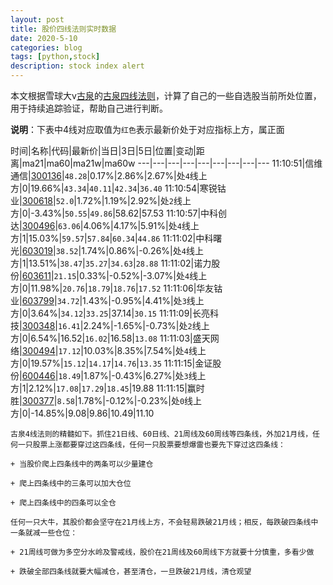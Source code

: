 ```yaml
---
layout: post
title: 股价四线法则实时数据
date: 2020-5-10
categories: blog
tags: [python,stock]
description: stock index alert
---
```



本文根据雪球大v[古泉](https://xueqiu.com/u/7148646888)的[古泉四线法则](https://xueqiu.com/7148646888/130498192)，计算了自己的一些自选股当前所处位置，用于持续追踪验证，帮助自己进行判断。

**说明**：下表中4线对应取值为`红色`表示最新价处于对应指标上方，属正面

时间|名称|代码|最新价|当日|3日|5日|位置|变动|距离|ma21|ma60|ma21w|ma60w
---|---|---|---|---|---|---|---|---
11:10:51|信维通信|[300136](https://xueqiu.com/S/SZ300136)|`48.28`|0.17%|2.86%|2.67%|处`4`线上方|0|19.66%|`43.34`|`40.11`|`42.34`|`36.40`
11:10:54|寒锐钴业|[300618](https://xueqiu.com/S/SZ300618)|`52.0`|1.72%|1.19%|2.92%|处`2`线上方|0|-3.43%|`50.55`|`49.86`|58.62|57.53
11:10:57|中科创达|[300496](https://xueqiu.com/S/SZ300496)|`63.06`|4.06%|4.17%|5.91%|处`4`线上方|1|15.03%|`59.57`|`57.84`|`60.34`|`44.86`
11:11:02|中科曙光|[603019](https://xueqiu.com/S/SH603019)|`38.52`|1.74%|0.86%|-0.26%|处`4`线上方|1|13.51%|`38.47`|`35.27`|`34.63`|`28.88`
11:11:02|诺力股份|[603611](https://xueqiu.com/S/SH603611)|`21.15`|0.33%|-0.52%|-3.07%|处`4`线上方|0|11.98%|`20.76`|`18.79`|`18.76`|`17.52`
11:11:06|华友钴业|[603799](https://xueqiu.com/S/SH603799)|`34.72`|1.43%|-0.95%|4.41%|处`3`线上方|0|3.64%|`34.12`|`33.25`|37.14|`30.15`
11:11:09|长亮科技|[300348](https://xueqiu.com/S/SZ300348)|`16.41`|2.24%|-1.65%|-0.73%|处`2`线上方|0|6.54%|16.52|`16.02`|16.58|`13.08`
11:11:03|盛天网络|[300494](https://xueqiu.com/S/SZ300494)|`17.12`|10.03%|8.35%|7.54%|处`4`线上方|0|19.57%|`15.12`|`14.17`|`14.76`|`13.35`
11:11:15|金证股份|[600446](https://xueqiu.com/S/SH600446)|`18.49`|1.87%|-0.43%|6.27%|处`3`线上方|1|2.12%|`17.08`|`17.29`|`18.45`|19.88
11:11:15|赢时胜|[300377](https://xueqiu.com/S/SZ300377)|`8.58`|1.78%|-0.12%|-0.23%|处`0`线上方|0|-14.85%|9.08|9.86|10.49|11.10

```
古泉4线法则的精髓如下。抓住21日线、60日线、21周线及60周线等四条线，外加21月线，任何一只股票上涨都要穿过这四条线，任何一只股票要想爆雷也要先下穿过这四条线：

+ 当股价爬上四条线中的两条可以少量建仓

+ 爬上四条线中的三条可以加大仓位

+ 爬上四条线中的四条可以全仓

任何一只大牛，其股价都会坚守在21月线上方，不会轻易跌破21月线；相反，每跌破四条线中一条就减一些仓位：

+ 21周线可做为多空分水岭及警戒线，股价在21周线及60周线下方就要十分慎重，多看少做

+ 跌破全部四条线就要大幅减仓，甚至清仓，一旦跌破21月线，清仓观望
```
